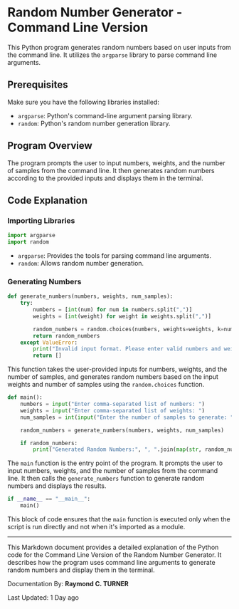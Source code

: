 
# Random Number Generator - Command Line Version

This Python program generates random numbers based on user inputs from the command line. It utilizes the `argparse` library to parse command line arguments.

## Prerequisites

Make sure you have the following libraries installed:

- `argparse`: Python's command-line argument parsing library.
- `random`: Python's random number generation library.

## Program Overview

The program prompts the user to input numbers, weights, and the number of samples from the command line. It then generates random numbers according to the provided inputs and displays them in the terminal.

## Code Explanation

### Importing Libraries

```python
import argparse
import random
```

- `argparse`: Provides the tools for parsing command line arguments.
- `random`: Allows random number generation.

### Generating Numbers

```python
def generate_numbers(numbers, weights, num_samples):
    try:
        numbers = [int(num) for num in numbers.split(",")]
        weights = [int(weight) for weight in weights.split(",")]

        random_numbers = random.choices(numbers, weights=weights, k=num_samples)
        return random_numbers
    except ValueError:
        print("Invalid input format. Please enter valid numbers and weights.")
        return []
```

This function takes the user-provided inputs for numbers, weights, and the number of samples, and generates random numbers based on the input weights and number of samples using the `random.choices` function.

```python
def main():
    numbers = input("Enter comma-separated list of numbers: ")
    weights = input("Enter comma-separated list of weights: ")
    num_samples = int(input("Enter the number of samples to generate: "))

    random_numbers = generate_numbers(numbers, weights, num_samples)

    if random_numbers:
        print("Generated Random Numbers:", ", ".join(map(str, random_numbers)))
```

The `main` function is the entry point of the program. It prompts the user to input numbers, weights, and the number of samples from the command line. It then calls the `generate_numbers` function to generate random numbers and displays the results.

```python
if __name__ == "__main__":
    main()
```

This block of code ensures that the `main` function is executed only when the script is run directly and not when it's imported as a module.

---

This Markdown document provides a detailed explanation of the Python code for the Command Line Version of the Random Number Generator. It describes how the program uses command line arguments to generate random numbers and display them in the terminal.


Documentation By: **Raymond C. TURNER**

Last Updated: 1 Day ago